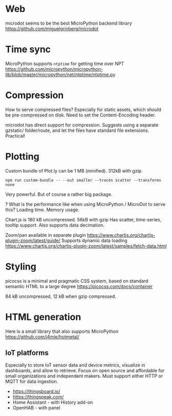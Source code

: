 

# Web
microdot seems to be the best MicroPython backend library
https://github.com/miguelgrinberg/microdot

# Time sync
MicroPython supports `ntptime` for getting time over NPT
https://github.com/micropython/micropython-lib/blob/master/micropython/net/ntptime/ntptime.py

# Compression

How to serve compressed files?
Especially for static assets, which should be pre-compressed on disk.
Need to set the Content-Encoding header.

microdot has direct support for compression.
Suggests using a separate gzstatic/ folder/route, and let the files have standard file extensions.
Practical!


# Plotting

Custom bundle of Plot.ly can be 1 MB (minified). 312kB with gzip.
```
npm run custom-bundle -- --out smaller --traces scatter --transforms none
```

Very powerful. But of course a rather big package.

? What is the performance like when using MicroPython / MicroDot to serve this?
Loading time. Memory usage.

Chart.js is 180 kB uncompressed. 56kB with gzip
Has scatter, time-series, tooltip support.
Also supports data decimation.

Zoom/pan available in separate plugin
https://www.chartjs.org/chartjs-plugin-zoom/latest/guide/
Supports dynamic data loading
https://www.chartjs.org/chartjs-plugin-zoom/latest/samples/fetch-data.html


# Styling

picocss is a minimal and pragmatic CSS system, based on standard semantic HTML to a large degree
https://picocss.com/docs/container

84 kB uncompressed, 12 kB when gzip compressed.

# HTML generation

Here is a small library that also supports MicroPython
https://github.com/j4mie/hotmetal/


## IoT platforms

Especially to store IoT sensor data and device metrics, visualize in dashboards, and allow to retrieve.
Focus on open source and affordable for small organizations and independent makers.
Must support either HTTP or MQTT for data ingestion.

- https://thingsboard.io/
- https://thingspeak.com/
- Home Assistant - with History add-on
- OpenHAB - with panel

